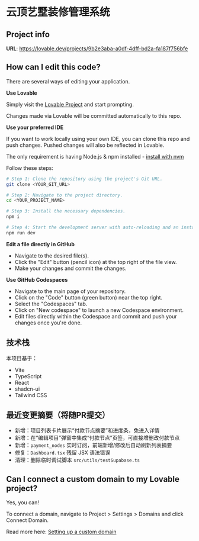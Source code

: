 # 云顶艺墅装修管理系统

## Project info

**URL**: https://lovable.dev/projects/9b2e3aba-a0df-4dff-bd2a-fa187f756bfe

## How can I edit this code?

There are several ways of editing your application.

**Use Lovable**

Simply visit the [Lovable Project](https://lovable.dev/projects/9b2e3aba-a0df-4dff-bd2a-fa187f756bfe) and start prompting.

Changes made via Lovable will be committed automatically to this repo.

**Use your preferred IDE**

If you want to work locally using your own IDE, you can clone this repo and push changes. Pushed changes will also be reflected in Lovable.

The only requirement is having Node.js & npm installed - [install with nvm](https://github.com/nvm-sh/nvm#installing-and-updating)

Follow these steps:

```sh
# Step 1: Clone the repository using the project's Git URL.
git clone <YOUR_GIT_URL>

# Step 2: Navigate to the project directory.
cd <YOUR_PROJECT_NAME>

# Step 3: Install the necessary dependencies.
npm i

# Step 4: Start the development server with auto-reloading and an instant preview.
npm run dev
```

**Edit a file directly in GitHub**

- Navigate to the desired file(s).
- Click the "Edit" button (pencil icon) at the top right of the file view.
- Make your changes and commit the changes.

**Use GitHub Codespaces**

- Navigate to the main page of your repository.
- Click on the "Code" button (green button) near the top right.
- Select the "Codespaces" tab.
- Click on "New codespace" to launch a new Codespace environment.
- Edit files directly within the Codespace and commit and push your changes once you're done.

## 技术栈

本项目基于：

- Vite
- TypeScript
- React
- shadcn-ui
- Tailwind CSS

## 最近变更摘要（将随PR提交）

- 新增：项目列表卡片展示“付款节点摘要”和进度条，免进入详情
- 新增：在“编辑项目”弹窗中集成“付款节点”页签，可直接增删改付款节点
- 新增：`payment_nodes` 实时订阅，前端新增/修改后自动刷新列表摘要
- 修复：`Dashboard.tsx` 残留 JSX 语法错误
- 清理：删除临时调试脚本 `src/utils/testSupabase.ts`

## Can I connect a custom domain to my Lovable project?

Yes, you can!

To connect a domain, navigate to Project > Settings > Domains and click Connect Domain.

Read more here: [Setting up a custom domain](https://docs.lovable.dev/tips-tricks/custom-domain#step-by-step-guide)
